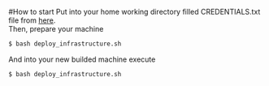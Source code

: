 #How to start
Put into your home working directory filled CREDENTIALS.txt file from 
[here](https://github.com/archi144/mephi_ds_bda_hw3_app "My application").  
Then, prepare your machine   
```bash
$ bash deploy_infrastructure.sh
```
And into your new builded machine execute
```bash
$ bash deploy_infrastructure.sh
```
